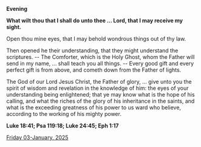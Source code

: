 **Evening**

**What wilt thou that I shall do unto thee ... Lord, that I may receive my sight.**
 
Open thou mine eyes, that I may behold wondrous things out of thy law.
 
Then opened he their understanding, that they might understand the scriptures. -- The Comforter, which is the Holy Ghost, whom the Father will send in my name, ... shall teach you all things. -- Every good gift and every perfect gift is from above, and cometh down from the Father of lights.
 
The God of our Lord Jesus Christ, the Father of glory, ... give unto you the spirit of wisdom and revelation in the knowledge of him: the eyes of your understanding being enlightened; that ye may know what is the hope of his calling, and what the riches of the glory of his inheritance in the saints, and what is the exceeding greatness of his power to us ward who believe, according to the working of his mighty power.  

**Luke 18:41; Psa 119:18; Luke 24:45; Eph 1:17**

[Friday 03-January, 2025](https://t.me/daily_light)
